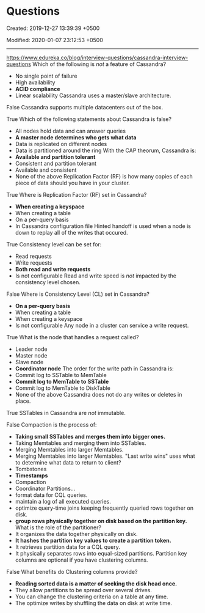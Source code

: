 # Questions

Created: 2019-12-27 13:39:39 +0500

Modified: 2020-01-07 23:12:53 +0500

---

<https://www.edureka.co/blog/interview-questions/cassandra-interview-questions>
Which of the following is *not* a feature of Cassandra?

- No single point of failure
- High availability
- **ACID compliance**
- Linear scalability
Cassandra uses a master/slave architecture.

False
Cassandra supports multiple datacenters out of the box.

True
Which of the following statements about Cassandra is false?

- All nodes hold data and can answer queries
- **A master node determines who gets what data**
- Data is replicated on different nodes
- Data is partitioned around the ring
With the CAP theorum, Cassandra is:
- **Available and partition tolerant**
- Consistent and partition tolerant
- Available and consistent
- None of the above
Replication Factor (RF) is how many copies of each piece of data should you have in your cluster.

True
Where is Replication Factor (RF) set in Cassandra?

- **When creating a keyspace**
- When creating a table
- On a per-query basis
- In Cassandra configuration file
Hinted handoff is used when a node is down to replay all of the writes that occured.

True
Consistency level can be set for:

- Read requests
- Write requests
- **Both read and write requests**
- Is not configurable
Read and write speed is *not* impacted by the consistency level chosen.

False
Where is Consistency Level (CL) set in Cassandra?

- **On a per-query basis**
- When creating a table
- When creating a keyspace
- Is not configurable
Any node in a cluster can service a write request.

True
What is the node that handles a request called?

- Leader node
- Master node
- Slave node
- **Coordinator node**
The order for the write path in Cassandra is:
- Commit log to SSTable to MemTable
- **Commit log to MemTable to SSTable**
- Commit log to MemTable to DiskTable
- None of the above
Cassandra does not do any writes or deletes in place.

True
SSTables in Cassandra are *not* immutable.

False
Compaction is the process of:

- **Taking small SSTables and merges them into bigger ones.**
- Taking Memtables and merging them into SSTables.
- Merging Memtables into larger Memtables.
- Merging Memtables into larger Memtables.
"Last write wins" uses what to determine what data to return to client?
- Tombstones
- **Timestamps**
- Compaction
- Coordinator
Partitions...
- format data for CQL queries.
- maintain a log of all executed queries.
- optimize query-time joins keeping frequently queried rows together on disk.
- **group rows physically together on disk based on the partition key.**
What is the role of the partitioner?
- It organizes the data together physically on disk.
- **It hashes the partition key values to create a partition token.**
- It retrieves partition data for a CQL query.
- It physically separates rows into equal-sized partitions.
Partition key columns are optional if you have clustering columns.

False
What benefits do Clustering columns provide?

- **Reading sorted data is a matter of seeking the disk head once.**
- They allow partitions to be spread over several drives.
- You can change the clustering criteria on a table at any time.
- The optimize writes by shuffling the data on disk at write time.

